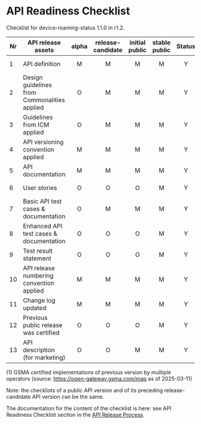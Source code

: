 # API Readiness Checklist

Checklist for device-roaming-status 1.1.0 in r1.2.

| Nr | API release assets  | alpha | release-candidate |  initial<br>public | stable<br> public | Status | Reference information |
|----|----------------------------------------------|:-----:|:-----------------:|:-------:|:------:|:----:|:----:|
|  1 | API definition                               |   M   |         M         |    M    |    M   |   Y  | [/code/API_definitions/device-roaming-status.yaml](/code/API_definitions/device-roaming-status.yaml) |
|  2 | Design guidelines from Commonalities applied |   O   |         M         |    M    |    M   |   Y  | [r3.3](https://github.com/camaraproject/Commonalities/releases/tag/r3.3)     |
|  3 | Guidelines from ICM applied                  |   O   |         M         |    M    |    M   |   Y  | [r3.3](https://github.com/camaraproject/IdentityAndConsentManagement/releases/tag/r3.3)     |
|  4 | API versioning convention applied            |   M   |         M         |    M    |    M   |   Y  |      |
|  5 | API documentation                            |   M   |         M         |    M    |    M   |   Y  | inline in YAML |
|  6 | User stories                                 |   O   |         O         |    O    |    M   |   Y  | [/documentation/API_documentation/device-roaming-status-User-Story.md](/documentation/API_documentation/device-roaming-status-User-Story.md)   |
|  7 | Basic API test cases & documentation         |   O   |         M         |    M    |    M   |   Y  | [/code/Test_definitions/device-roaming-status.feature](/code/Test_definitions/device-roaming-status.feature) |
|  8 | Enhanced API test cases & documentation      |   O   |         O         |    O    |    M   |   Y  | [/code/Test_definitions/device-roaming-status.feature](/code/Test_definitions/device-roaming-status.feature)   |
|  9 | Test result statement                        |   O   |         O         |    O    |    M   |   Y  | na  |
| 10 | API release numbering convention applied     |   M   |         M         |    M    |    M   |   Y  |     |
| 11 | Change log updated                           |   M   |         M         |    M    |    M   |   Y  | [/CHANGELOG.md](/CHANGELOG.md) |
| 12 | Previous public release was certified        |   O   |         O         |    O    |    M   |   Y  | see (1)   |
| 13 | API description (for marketing)              |   O   |         O         |    M    |    M   |   Y  | [wiki link](https://lf-camaraproject.atlassian.net/wiki/x/vYBmBQ) |

(1) GSMA certified implementations of previous version by multiple operators (source: https://open-gateway.gsma.com/map as of 2025-03-11)

Note: the checklists of a public API version and of its preceding release-candidate API version can be the same.

The documentation for the content of the checklist is here: see API Readiness Checklist section in the [API Release Process](https://lf-camaraproject.atlassian.net/wiki/x/jine).
